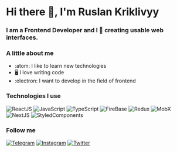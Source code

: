 # Hi there 👋, I'm Ruslan Kriklivyy

### I am a Frontend Developer and I 💙 creating usable web interfaces.

### A little about me
- :atom: I like to learn new technologies
- :desktop_computer: I love writing code
- :electron: I want to develop in the field of frontend

### Technologies I use

![ReactJS](https://img.shields.io/badge/-ReactJS-222222?style=for-the-badge&logo=react)
![JavaScript](https://img.shields.io/badge/-JavaScript-222222?style=for-the-badge&logo=javascript)
![TypeScript](https://img.shields.io/badge/-TypeScript-222222?style=for-the-badge&logo=typescript)
![FireBase](https://img.shields.io/badge/-FireBase-222222?style=for-the-badge&logo=firebase)
![Redux](https://img.shields.io/badge/-Redux-222222?style=for-the-badge&logo=redux)
![MobX](https://img.shields.io/badge/-MobX-222222?style=for-the-badge&logo=mobx)
![NextJS](https://img.shields.io/badge/-NextJS-222222?style=for-the-badge)
![StyledComponents](https://img.shields.io/badge/-styled_components-222222?style=for-the-badge&logo=styled-components)

### Follow me

[![Telegram](https://img.shields.io/badge/-Telegram-222222?style=for-the-badge&logo=telegram)](https://t.me/ruslankriklivy)
[![Instagram](https://img.shields.io/badge/-instagram-222222?style=for-the-badge&logo=instagram)](https://www.instagram.com/_ruslan.kriklivyy/?hl=ru)
[![Twitter](https://img.shields.io/badge/-Twitter-222222?style=for-the-badge&logo=twitter)](https://twitter.com/RKriklivyy)
